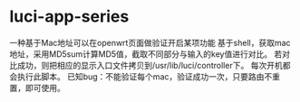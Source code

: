 # luci-app-series
一种基于Mac地址可以在openwrt页面做验证开启某项功能
基于shell，获取mac地址，采用MD5sum计算MD5值，截取不同部分与输入的key值进行对比。
若对比成功，则把相应的显示入口文件拷贝到/usr/lib/luci/controller下。
每次开机都会执行此脚本。
已知bug：不能验证每个mac，验证成功一次，只要路由不重置，即可使用。
